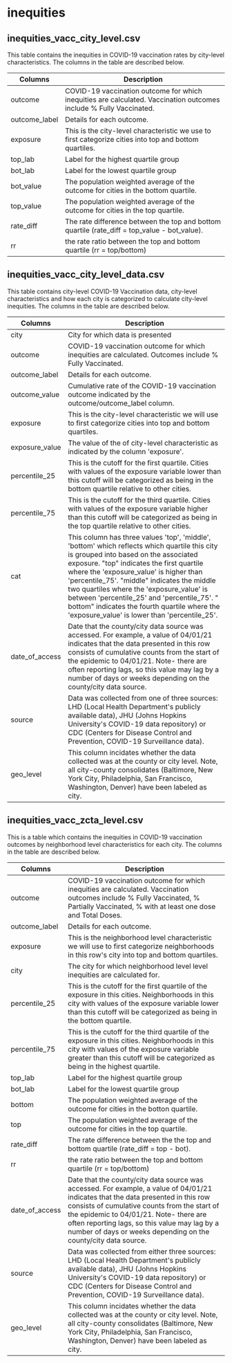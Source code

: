 # inequities

## inequities_vacc_city_level.csv

This table contains the inequities in COVID-19 vaccination rates by city-level characteristics. The columns in the table are described below.

| Columns       | Description                                                                                                                                                                                   |
| ------------- | --------------------------------------------------------------------------------------------------------------------------------------------------------------------------------------------- |
| outcome       | COVID-19 vaccination outcome for which inequities are calculated. Vaccination outcomes include % Fully Vaccinated.                                                        |
| outcome_label | Details for each outcome.                                                                                                                                                                     |
| exposure      | This is the city-level characteristic we use to first categorize cities into top and bottom quartiles.                                                                                   |
| top_lab       | Label for the highest quartile group                                                                                                                                                          |
| bot_lab       | Label for the lowest quartile group                                                                                                                                                           |
| bot_value        | The population weighted average of the outcome for cities in the bottom quartile.                                                                                                             |
| top_value          | The population weighted average of the outcome for cities in the top quartile.                                                                                                                |
| rate_diff     | The rate difference between the top and bottom quartile (rate_diff = top_value - bot_value).                                                                                                          |
| rr            | the rate ratio between the top and bottom quartile (rr = top/bottom)                                                                                                                                                                                                                 |
                                   
##  inequities_vacc_city_level_data.csv

This table  contains city-level COVID-19 Vaccination data, city-level characteristics and how each city is categorized to calculate city-level inequities. The columns in the table are described below.

|     Columns    |                                                                                                                                                                                                                                                        Description                                                                                                                                                                                                                                                        |
|--------------|-------------------------------------------------------------------------------------------------------------------------------------------------------------------------------------------------------------------------------------------------------------------------------------------------------------------------------------------------------------------------------------------------------------------------------------------------------------------------------------------------------------------------|
| city           | City  for which data is presented                                                                                                                                                                                                                                                                                                                                                                                                                                                                                     |
| outcome        | COVID-19 vaccination  outcome for which inequities are calculated. Outcomes include % Fully Vaccinated.                                                                                                                                                                                                                                                                                                                                                                                |
| outcome_label  | Details   for each outcome.                                                                                                                                                                                                                                                                                                                                                                                                                                                                                               |
| outcome_value  | Cumulative   rate of the COVID-19 vaccination outcome indicated by the outcome/outcome_label column.                                                                                                                                                                                                                                                                                                                                                                                                                                  |
| exposure       | This   is the city-level characteristic we will use to first categorize cities into   top and bottom quartiles.                                                                                                                                                                                                                                                                                                                                                                                                           |
| exposure_value | The   value of the of city-level characteristic as indicated by the column   'exposure'.                                                                                                                                                                                                                                                                                                                                                                                                                               |
| percentile_25  | This   is the cutoff for the first quartile. Cities with values of the exposure   variable lower than this cutoff will be categorized as being in the bottom   quartile relative to other cities.                                                                                                                                                                                                                                                                                                                       |
| percentile_75  | This   is the cutoff for the third quartile. Cities with values of the exposure   variable higher than this cutoff will be categorized as being in the top   quartile relative to other cities.                                                                                                                                                                                                                                                                                                                         |
| cat            | This   column has three values 'top',   'middle', 'bottom' which reflects which   quartile this city is grouped into based on the associated exposure.             "top" indicates the   first quartile where the 'exposure_value' is higher than 'percentile_75'.               "middle" indicates the   middle two quartiles where the 'exposure_value' is between 'percentile_25'   and 'percentile_75'. "            bottom" indicates the   fourth quartile where the 'exposure_value' is lower than 'percentile_25'.     |
| date_of_access | Date   that the county/city data source was accessed. For example, a value of   04/01/21 indicates that the data presented in this row consists of cumulative   counts from the start of the epidemic to 04/01/21. Note- there are often   reporting lags, so this value may lag by a number of days or weeks depending   on the county/city data source.    
| source         | Data was collected from one of three sources: LHD (Local Health Department's publicly available data), JHU (Johns Hopkins University's COVID-19 data repository) or CDC (Centers for Disease Control and Prevention, COVID-19 Surveillance data).                                                                                                                                                                                                                                                                                                                                                    |     
| geo_level| This column incidates whether the data collected was at the county or city level. Note, all city-county consolidates (Baltimore, New York City, Philadelphia, San Francisco, Washington, Denver) have been labeled as city.                                                                                                                                                                                                                                                                                                                                                                        | |
        


## inequities_vacc_zcta_level.csv

This is a table which contains the inequities in COVID-19 vaccination outcomes by neighborhood level characteristics for each city. The columns in the table are described below.

|     Columns    |                                                                                                                                                                        Description                                                                                                                                                                        |
|--------------|---------------------------------------------------------------------------------------------------------------------------------------------------------------------------------------------------------------------------------------------------------------------------------------------------------------------------------------------------------|
| outcome        | COVID-19 vaccination  outcome for which inequities are calculated. Vaccination outcomes include % Fully Vaccinated,     % Partially Vaccinated,   % with at least one dose and Total Doses.                                                                                                                                                                                                                |
| outcome_label  | Details   for each outcome.                                                                                                                                                                                                                                                                                                                               |
| exposure       | This   is the neighborhood level characteristic we will use to first categorize   neighborhoods in this row's city into top and bottom quartiles.                                                                                                                                                                                                         |
| city           | The   city for which neighborhood level level inequities are calculated for.                                                                                                                                                                                                                                                                              |
| percentile_25  | This   is the cutoff for the first quartile of the exposure in this cities.   Neighborhoods in this city with values of the exposure variable lower than   this cutoff will be categorized as being in the bottom quartile.                                                                                                                             |
| percentile_75  | This   is the cutoff for the third quartile of the exposure in this cities.   Neighborhoods in this city with values of the exposure variable greater than   this cutoff will be categorized as being in the highest quartile.                                                                                                                          |
| top_lab        | Label   for the highest quartile group                                                                                                                                                                                                                                                                                                                    |
| bot_lab        | Label   for the lowest quartile group                                                                                                                                                                                                                                                                                                                     |
| bottom         | The   population weighted average of the outcome for cities in the botton quartile.                                                                                                                                                                                                                                                                       |
| top            | The   population weighted average of the outcome for cities in the top quartile.                                                                                                                                                                                                                                                                          |
| rate_diff      | The   rate difference between the the top and bottom quartile (rate_diff = top -   bot).                                                                                                                                                                                                                                                                  |
| rr             | the   rate ratio between the top and bottom quartile (rr = top/bottom)                                                                                                                                                                                                                                                                                    |
| date_of_access | Date   that the county/city data source was accessed. For example, a value of   04/01/21 indicates that the data presented in this row consists of cumulative   counts from the start of the epidemic to 04/01/21. Note- there are often   reporting lags, so this value may lag by a number of days or weeks depending   on the county/city data source. |
| source         | Data was collected from either three sources: LHD (Local Health Department's publicly available data), JHU (Johns Hopkins University's COVID-19 data repository) or CDC (Centers for Disease Control and Prevention, COVID-19 Surveillance data).                                                                                                                                                                                                                                                                                                                                                    |     
| geo_level| This column incidates whether the data collected was at the county or city level. Note, all city-county consolidates (Baltimore, New York City, Philadelphia, San Francisco, Washington, Denver) have been labeled as city.                                                                                                                                                                                                                                                                                                                                                                        | |
